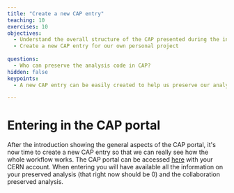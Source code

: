 ```yaml
---
title: "Create a new CAP entry"
teaching: 10
exercises: 10
objectives:
  - Understand the overall structure of the CAP presented during the introduction
  - Create a new CAP entry for our own personal project
  
questions:
  - Who can preserve the analysis code in CAP?
hidden: false
keypoints:
  - A new CAP entry can be easily created to help us preserve our analysis assets 

---
```



# Entering in the CAP portal

After the introduction showing the general aspects of the CAP portal, it's now time to create a new CAP entry so that we can really see how the whole workflow works.
The CAP portal can be accessed [here](https://analysispreservation.cern.ch/) with your CERN account. When entering you will have available all the information on your preserved analysis (that right now should be 0) and the collaboration preserved analysis.


 

